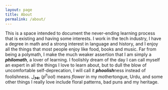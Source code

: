 ```yaml
---
layout: page
title: About
permalink: /about/
---
```


This is a space intended to document the never-ending learning process that is existing and having some interests. I work in the tech industry, I have a degree in math and a strong interest in language and history, and I enjoy all the things that most people enjoy like food, books and music. Far from being a polymath, I make the much weaker assertion that I am simply a ***philomath***, a lover of learning. I foolishly dream of the day I can call myself an expert in all the things I love to learn about, but to dull the blow of uncomfortable self-deprecation, I will call it ***phoolish***ness instead of foolishness. پھول (*p<sup>h</sup>ool*) means *flower* in my mothertongue, Urdu, and some other things I really love include floral patterns, bad puns and my heritage. 
